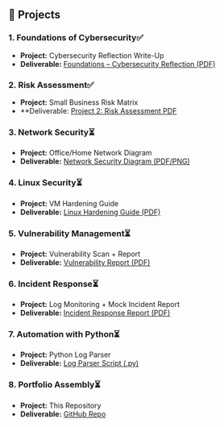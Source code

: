 ## 📂 Projects

### 1. Foundations of Cybersecurity✅
- **Project:** Cybersecurity Reflection Write-Up  
- **Deliverable:** [Foundations – Cybersecurity Reflection (PDF)](Cybersecurity%20Reflection%20Write-Up.pdf)

### 2. Risk Assessment✅
- **Project:** Small Business Risk Matrix  
- **Deliverable: [Project 2: Risk Assessment PDF](Project-2_Risk-Assessment.pdf)

### 3. Network Security⏳
- **Project:** Office/Home Network Diagram  
- **Deliverable:** [Network Security Diagram (PDF/PNG)](Network_Security_Diagram.pdf)

### 4. Linux Security⏳
- **Project:** VM Hardening Guide  
- **Deliverable:** [Linux Hardening Guide (PDF)](Linux_Hardening_Guide.pdf)

### 5. Vulnerability Management⏳
- **Project:** Vulnerability Scan + Report  
- **Deliverable:** [Vulnerability Report (PDF)](Vulnerability_Report.pdf)

### 6. Incident Response⏳
- **Project:** Log Monitoring + Mock Incident Report  
- **Deliverable:** [Incident Response Report (PDF)](Incident_Response_Report.pdf)

### 7. Automation with Python⏳
- **Project:** Python Log Parser  
- **Deliverable:** [Log Parser Script (.py)](Python_Log_Parser.py)

### 8. Portfolio Assembly⏳
- **Project:** This Repository  
- **Deliverable:** [GitHub Repo](https://github.com/jamesenewman/cybersecurity-portfolio-)

